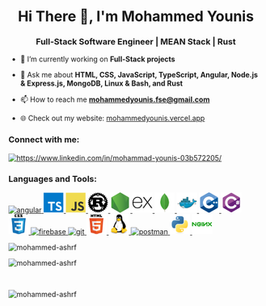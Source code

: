 <h1 align="center">Hi There 👋, I'm Mohammed Younis</h1>
<h3 align="center">Full-Stack Software Engineer | MEAN Stack | Rust</h3>

- 🔭 I’m currently working on **Full-Stack projects**

- 💬 Ask me about **HTML, CSS, JavaScript, TypeScript, Angular, Node.js & Express.js, MongoDB, Linux & Bash, and Rust**

- 📫 How to reach me **mohammedyounis.fse@gmail.com**

- 🌐 Check out my website: [mohammedyounis.vercel.app](https://mohammedyounis.vercel.app/)

<h3 align="left">Connect with me:</h3>
<p align="left">
<a href="https://linkedin.com/in/https://www.linkedin.com/in/mohammad-younis-03b572205/" target="blank">
  <img align="center" src="https://raw.githubusercontent.com/rahuldkjain/github-profile-readme-generator/master/src/images/icons/Social/linked-in-alt.svg" alt="https://www.linkedin.com/in/mohammad-younis-03b572205/" height="30" width="40" />
</a>
</p>

<h3 align="left">Languages and Tools:</h3>
<p align="left"> 
  <a href="https://angular.io" target="_blank" rel="noreferrer"> 
    <img src="https://angular.io/assets/images/logos/angular/angular.svg" alt="angular" width="40" height="40"/> 
  </a> 
  <a href="https://www.typescriptlang.org/" target="_blank" rel="noreferrer"> 
    <img src="https://raw.githubusercontent.com/devicons/devicon/master/icons/typescript/typescript-original.svg" alt="typescript" width="40" height="40"/> 
  </a> 
  <a href="https://developer.mozilla.org/en-US/docs/Web/JavaScript" target="_blank" rel="noreferrer"> 
    <img src="https://raw.githubusercontent.com/devicons/devicon/master/icons/javascript/javascript-original.svg" alt="javascript" width="40" height="40"/> 
  </a> 
  <a href="https://www.rust-lang.org/" target="_blank" rel="noreferrer">
    <img src="https://raw.githubusercontent.com/devicons/devicon/master/icons/rust/rust-plain.svg" alt="rust" width="40" height="40"/>
  </a>
  <a href="https://nodejs.org/" target="_blank" rel="noreferrer">
    <img src="https://raw.githubusercontent.com/devicons/devicon/master/icons/nodejs/nodejs-original.svg" alt="nodejs" width="40" height="40"/>
  </a>
  <a href="https://expressjs.com/" target="_blank" rel="noreferrer">
    <img src="https://raw.githubusercontent.com/devicons/devicon/master/icons/express/express-original.svg" alt="expressjs" width="40" height="40"/>
  </a>
  <a href="https://www.mongodb.com/" target="_blank" rel="noreferrer">
    <img src="https://raw.githubusercontent.com/devicons/devicon/master/icons/mongodb/mongodb-original.svg" alt="mongodb" width="40" height="40"/>
  </a>
  <a href="https://www.docker.com/" target="_blank" rel="noreferrer">
    <img src="https://raw.githubusercontent.com/devicons/devicon/master/icons/docker/docker-original.svg" alt="docker" width="40" height="40"/>
  </a>
  <a href="https://www.w3schools.com/cpp/" target="_blank" rel="noreferrer"> 
    <img src="https://raw.githubusercontent.com/devicons/devicon/master/icons/cplusplus/cplusplus-original.svg" alt="cplusplus" width="40" height="40"/> 
  </a> 
  <a href="https://www.w3schools.com/cs/" target="_blank" rel="noreferrer"> 
    <img src="https://raw.githubusercontent.com/devicons/devicon/master/icons/csharp/csharp-original.svg" alt="csharp" width="40" height="40"/> 
  </a> 
  <a href="https://www.w3schools.com/css/" target="_blank" rel="noreferrer"> 
    <img src="https://raw.githubusercontent.com/devicons/devicon/master/icons/css3/css3-original-wordmark.svg" alt="css3" width="40" height="40"/> 
  </a> 
  <a href="https://firebase.google.com/" target="_blank" rel="noreferrer"> 
    <img src="https://www.vectorlogo.zone/logos/firebase/firebase-icon.svg" alt="firebase" width="40" height="40"/> 
  </a> 
  <a href="https://git-scm.com/" target="_blank" rel="noreferrer"> 
    <img src="https://www.vectorlogo.zone/logos/git-scm/git-scm-icon.svg" alt="git" width="40" height="40"/> 
  </a> 
  <a href="https://www.w3.org/html/" target="_blank" rel="noreferrer"> 
    <img src="https://raw.githubusercontent.com/devicons/devicon/master/icons/html5/html5-original-wordmark.svg" alt="html5" width="40" height="40"/> 
  </a> 
  <a href="https://www.linux.org/" target="_blank" rel="noreferrer"> 
    <img src="https://raw.githubusercontent.com/devicons/devicon/master/icons/linux/linux-original.svg" alt="linux" width="40" height="40"/> 
  </a> 
  <a href="https://postman.com" target="_blank" rel="noreferrer"> 
    <img src="https://www.vectorlogo.zone/logos/getpostman/getpostman-icon.svg" alt="postman" width="40" height="40"/> 
  </a> 
  <a href="https://www.python.org" target="_blank" rel="noreferrer"> 
    <img src="https://raw.githubusercontent.com/devicons/devicon/master/icons/python/python-original.svg" alt="python" width="40" height="40"/> 
  </a> 
  
  <a href="https://www.nginx.com/" target="_blank" rel="noreferrer">
    <img src="https://raw.githubusercontent.com/devicons/devicon/master/icons/nginx/nginx-original.svg" alt="nginx" width="40" height="40"/>
  </a>
</p>

<p color="#000000">
  <img align="left" src="https://github-readme-stats.vercel.app/api/top-langs?username=mohammed-ashrf&show_icons=true&locale=en&layout=compact" alt="mohammed-ashrf" />
</p>
<br>
<p color="#000000">&nbsp;<img align="left" src="https://github-readme-stats.vercel.app/api?username=mohammed-ashrf&show_icons=true&locale=en" alt="mohammed-ashrf" /></p>
<br>

<p color="#000000">
  <img align="left" src="https://github-readme-streak-stats.herokuapp.com/?user=mohammed-ashrf&" alt="mohammed-ashrf" />
</p>

